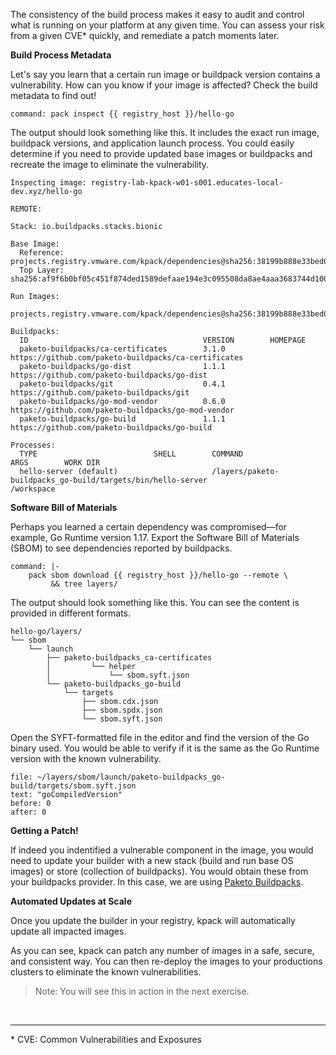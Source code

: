 The consistency of the build process makes it easy to audit and control what is running on your platform at any given time.
You can assess your risk from a given CVE* quickly, and remediate a patch moments later.

**Build Process Metadata**

Let's say you learn that a certain run image or buildpack version contains a vulnerability.
How can you know if your image is affected?
Check the build metadata to find out!
```terminal:execute
command: pack inspect {{ registry_host }}/hello-go
```

The output should look something like this.
It includes the exact run image, buildpack versions, and application launch process.
You could easily determine if you need to provide updated base images or buildpacks and recreate the image to eliminate the vulnerability.

```shell
Inspecting image: registry-lab-kpack-w01-s001.educates-local-dev.xyz/hello-go

REMOTE:

Stack: io.buildpacks.stacks.bionic

Base Image:
  Reference: projects.registry.vmware.com/kpack/dependencies@sha256:38199b888e33bed03b98bfed20a091733f502c33ced1a6660ed5c92ed82308ea
  Top Layer: sha256:af9f6b0bf05c451f874ded1589defaae194e3c095508da8ae4aaa3683744d100

Run Images:
  projects.registry.vmware.com/kpack/dependencies@sha256:38199b888e33bed03b98bfed20a091733f502c33ced1a6660ed5c92ed82308ea

Buildpacks:
  ID                                       VERSION        HOMEPAGE
  paketo-buildpacks/ca-certificates        3.1.0          https://github.com/paketo-buildpacks/ca-certificates
  paketo-buildpacks/go-dist                1.1.1          https://github.com/paketo-buildpacks/go-dist
  paketo-buildpacks/git                    0.4.1          https://github.com/paketo-buildpacks/git
  paketo-buildpacks/go-mod-vendor          0.6.0          https://github.com/paketo-buildpacks/go-mod-vendor
  paketo-buildpacks/go-build               1.1.1          https://github.com/paketo-buildpacks/go-build

Processes:
  TYPE                          SHELL        COMMAND                                                            ARGS        WORK DIR
  hello-server (default)                     /layers/paketo-buildpacks_go-build/targets/bin/hello-server                    /workspace
```

**Software Bill of Materials**

Perhaps you learned a certain dependency was compromised—for example, Go Runtime version 1.17.
Export the Software Bill of Materials (SBOM) to see dependencies reported by buildpacks.
```terminal:execute
command: |-
    pack sbom download {{ registry_host }}/hello-go --remote \
         && tree layers/
```

The output should look something like this.
You can see the content is provided in different formats.
```shell
hello-go/layers/
└── sbom
    └── launch
        ├── paketo-buildpacks_ca-certificates
        │         └── helper
        │             └── sbom.syft.json
        └── paketo-buildpacks_go-build
            └── targets
                ├── sbom.cdx.json
                ├── sbom.spdx.json
                └── sbom.syft.json
```

Open the SYFT-formatted file in the editor and find the version of the Go binary used.
You would be able to verify if it is the same as the Go Runtime version with the known vulnerability.
```editor:select-matching-text
file: ~/layers/sbom/launch/paketo-buildpacks_go-build/targets/sbom.syft.json
text: "goCompiledVersion"
before: 0
after: 0
```

**Getting a Patch!**

If indeed you indentified a vulnerable component in the image, you would need to update your builder with a new stack (build and run base OS images) or store (collection of buildpacks).
You would obtain these from your buildpacks provider.
In this case, we are using [Paketo Buildpacks](paketio.io).

**Automated Updates at Scale**

Once you update the builder in your registry, kpack will automatically update all impacted images.

As you can see, kpack can patch any number of images in a safe, secure, and consistent way. You can then re-deploy the images to your productions clusters to eliminate the known vulnerabilities.

> Note: You will see this in action in the next exercise.

<br>
<hr/>
 * CVE: Common Vulnerabilities and Exposures
